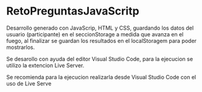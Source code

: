 # RetoPreguntasJavaScritp

Desarrollo generado con JavaScrip, HTML y CSS, guardando los datos del usuario (participante) en el seccionStorage a medida que avanza en el fuego, al  finalizar 
se  guardan los resultados en el localStoragem para poder mostrarlos.

Se desarollo con ayuda  del editor  Visual Studio Code, para la ejecucion se utilizo la extencion Live Server.

Se recomienda para  la ejecucion realizarla desde Visual Studio Code con el uso de Live Serve
